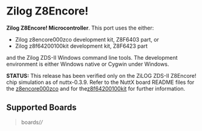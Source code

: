 # Zilog Z8Encore\!

**Zilog Z8Encore\! Microcontroller**. This port uses the either:

  - Zilog z8encore000zco development kit, Z8F6403 part, or
  - Zilog z8f64200100kit development kit, Z8F6423 part

and the Zilog ZDS-II Windows command line tools. The development
environment is either Windows native or Cygwin under Windows.

**STATUS:** This release has been verified only on the ZiLOG ZDS-II
Z8Encore\! chip simulation as of nuttx-0.3.9. Refer to the NuttX board
README files for the
[z8encore000zco](https://github.com/apache/nuttx/blob/master/Documentation/platforms/z80/z8/boards/z8encore000zco/README.txt)
and for
the[z8f64200100kit](https://github.com/apache/nuttx/blob/master/Documentation/platforms/z80/z8/boards/z8f64200100kit/README.txt)
for further information.

## Supported Boards

> boards/*/*
